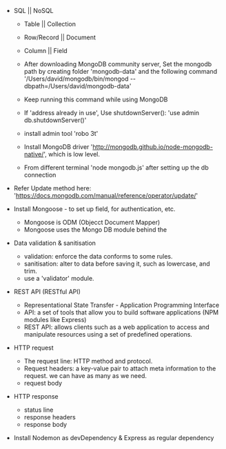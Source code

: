 - SQL || NoSQL

  - Table || Collection
  - Row/Record || Document
  - Column || Field

  - After downloading MongoDB community server, Set the mongodb path by creating folder 'mongodb-data' and the following command '/Users/david/mongodb/bin/mongod --dbpath=/Users/david/mongodb-data'
  - Keep running this command while using MongoDB
  - If 'address already in use', Use shutdownServer(): 'use admin db.shutdownServer()'

  - install admin tool 'robo 3t'
  - Install MongoDB driver 'http://mongodb.github.io/node-mongodb-native/', which is low level.

  - From different terminal 'node mongodb.js' after setting up the db connection

- Refer Update method here: 'https://docs.mongodb.com/manual/reference/operator/update/'

- Install Mongoose - to set up field, for authentication, etc.

  - Mongoose is ODM (Objecct Document Mapper)
  - Mongoose uses the Mongo DB module behind the

- Data validation & sanitisation

  - validation: enforce the data conforms to some rules.
  - sanitisation: alter to data before saving it, such as lowercase, and trim.
  - use a 'validator' module.

- REST API (RESTful API)

  - Representational State Transfer - Application Programming Interface
  - API: a set of tools that allow you to build software applications (NPM modules like Express)
  - REST API: allows clients such as a web application to access and manipulate resources using a set of predefined operations.

- HTTP request

  - The request line: HTTP method and protocol.
  - Request headers: a key-value pair to attach meta information to the request. we can have as many as we need.
  - request body

- HTTP response

  - status line
  - response headers
  - response body

- Install Nodemon as devDependency & Express as regular dependency
